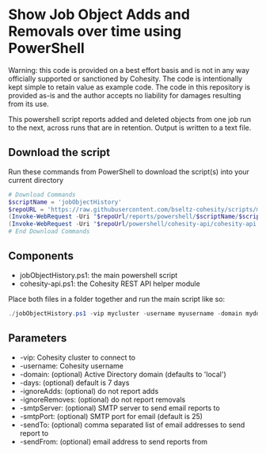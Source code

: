 # Show Job Object Adds and Removals over time using PowerShell

Warning: this code is provided on a best effort basis and is not in any way officially supported or sanctioned by Cohesity. The code is intentionally kept simple to retain value as example code. The code in this repository is provided as-is and the author accepts no liability for damages resulting from its use.

This powershell script reports added and deleted objects from one job run to the next, across runs that are in retention. Output is written to a text file.

## Download the script

Run these commands from PowerShell to download the script(s) into your current directory

```powershell
# Download Commands
$scriptName = 'jobObjectHistory'
$repoURL = 'https://raw.githubusercontent.com/bseltz-cohesity/scripts/master'
(Invoke-WebRequest -Uri "$repoUrl/reports/powershell/$scriptName/$scriptName.ps1").content | Out-File "$scriptName.ps1"; (Get-Content "$scriptName.ps1") | Set-Content "$scriptName.ps1"
(Invoke-WebRequest -Uri "$repoUrl/powershell/cohesity-api/cohesity-api.ps1").content | Out-File cohesity-api.ps1; (Get-Content cohesity-api.ps1) | Set-Content cohesity-api.ps1
# End Download Commands
```

## Components

* jobObjectHistory.ps1: the main powershell script
* cohesity-api.ps1: the Cohesity REST API helper module

Place both files in a folder together and run the main script like so:

```powershell
./jobObjectHistory.ps1 -vip mycluster -username myusername -domain mydomain.net
```

## Parameters

* -vip: Cohesity cluster to connect to
* -username: Cohesity username
* -domain: (optional) Active Directory domain (defaults to 'local')
* -days: (optional) default is 7 days
* -ignoreAdds: (optional) do not report adds
* -ignoreRemoves: (optional) do not report removals
* -smtpServer: (optional) SMTP server to send email reports to
* -smtpPort: (optional) SMTP port for email (default is 25)
* -sendTo: (optional) comma separated list of email addresses to send report to
* -sendFrom: (optional) email address to send reports from
